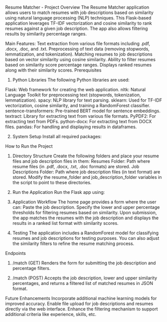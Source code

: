 Resume Matcher - 
Project Overview
The Resume Matcher application allows users to match resumes with job descriptions based on similarity using natural language processing (NLP) techniques. This Flask-based application leverages TF-IDF vectorization and cosine similarity to rank resumes against a given job description. The app also allows filtering results by similarity percentage ranges.

Main Features:
Text extraction from various file formats including .pdf, .docx, .doc, and .txt.
Preprocessing of text data (removing stopwords, lemmatization, and tokenization).
Matching resumes to job descriptions based on vector similarity using cosine similarity.
Ability to filter resumes based on similarity score percentage ranges.
Displays ranked resumes along with their similarity scores.
Prerequisites

1. Python Libraries
The following Python libraries are used:

Flask: Web framework for creating the web application.
nltk: Natural Language Toolkit for preprocessing text (stopwords, tokenization, lemmatization).
spacy: NLP library for text parsing.
sklearn: Used for TF-IDF vectorization, cosine similarity, and training a RandomForest classifier.
sentence-transformers: Pre-trained BERT model for sentence embeddings.
textract: Library for extracting text from various file formats.
PyPDF2: For extracting text from PDFs.
python-docx: For extracting text from DOCX files.
pandas: For handling and displaying results in dataframes.

2. System Setup
Install all required packages:

How to Run the Project
1. Directory Structure
Create the following folders and place your resume files and job description files in them:
Resumes Folder: Path where resume files (in .pdf, .docx, .txt, .doc formats) are stored.
Job Descriptions Folder: Path where job description files (in text format) are stored.
Modify the resume_folder and job_description_folder variables in the script to point to these directories.

2. Run the Application
Run the Flask app using:

3. Application Workflow
The home page provides a form where the user can:
Paste the job description.
Specify the lower and upper percentage thresholds for filtering resumes based on similarity.
Upon submission, the app matches the resumes with the job description and displays the results in a ranked list format with similarity scores.
4. Testing
The application includes a RandomForest model for classifying resumes and job descriptions for testing purposes. You can also adjust the similarity filters to refine the resume matching process.

Endpoints
1. /match (GET)
Renders the form for submitting the job description and percentage filters.

2. /match (POST)
Accepts the job description, lower and upper similarity percentages, and returns a filtered list of matched resumes in JSON format.

Future Enhancements
Incorporate additional machine learning models for improved accuracy.
Enable file upload for job descriptions and resumes directly via the web interface.
Enhance the filtering mechanism to support additional criteria like experience, skills, etc.
